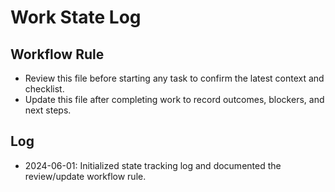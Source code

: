 # Work State Log

## Workflow Rule
- Review this file before starting any task to confirm the latest context and checklist.
- Update this file after completing work to record outcomes, blockers, and next steps.

## Log
- 2024-06-01: Initialized state tracking log and documented the review/update workflow rule.
